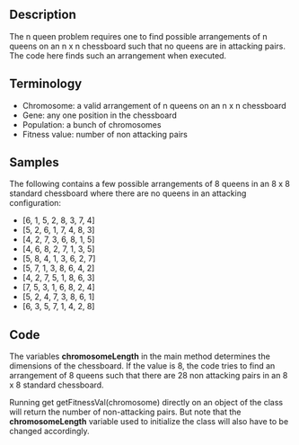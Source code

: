 ## Description
The n queen problem requires one to find possible arrangements of n queens on an n x n chessboard such that no queens are in attacking pairs. The code here finds such an arrangement when executed.

## Terminology
* Chromosome: a valid arrangement of n queens on an n x n chessboard
* Gene: any one position in the chessboard
* Population: a bunch of chromosomes
* Fitness value: number of non attacking pairs

## Samples
The following contains a few possible arrangements of 8 queens in an 8 x 8 standard chessboard where there are no queens in an attacking configuration:
* [6, 1, 5, 2, 8, 3, 7, 4]
* [5, 2, 6, 1, 7, 4, 8, 3]
* [4, 2, 7, 3, 6, 8, 1, 5]
* [4, 6, 8, 2, 7, 1, 3, 5]
* [5, 8, 4, 1, 3, 6, 2, 7]
* [5, 7, 1, 3, 8, 6, 4, 2]
* [4, 2, 7, 5, 1, 8, 6, 3]
* [7, 5, 3, 1, 6, 8, 2, 4]
* [5, 2, 4, 7, 3, 8, 6, 1]
* [6, 3, 5, 7, 1, 4, 2, 8]

## Code
The variables **chromosomeLength** in the main method determines the dimensions of the chessboard. If the value is 8, the code tries to find an arrangement of 8 queens such that there are 28 non attacking pairs in an 8 x 8 standard chessboard.

Running get getFitnessVal(chromosome) directly on an object of the class will return the number of non-attacking pairs. But note that the **chromosomeLength** variable used to initialize the class will also have to be changed accordingly.
